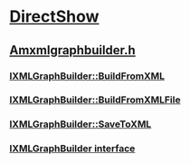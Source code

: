 # [DirectShow](../_dshow/index.md)
## [Amxmlgraphbuilder.h](index.md)
### [IXMLGraphBuilder::BuildFromXML](../amxmlgraphbuilder/nf-amxmlgraphbuilder-ixmlgraphbuilder-buildfromxml.md)
### [IXMLGraphBuilder::BuildFromXMLFile](../amxmlgraphbuilder/nf-amxmlgraphbuilder-ixmlgraphbuilder-buildfromxmlfile.md)
### [IXMLGraphBuilder::SaveToXML](../amxmlgraphbuilder/nf-amxmlgraphbuilder-ixmlgraphbuilder-savetoxml.md)
### [IXMLGraphBuilder interface](../amxmlgraphbuilder/nn-amxmlgraphbuilder-ixmlgraphbuilder.md)
